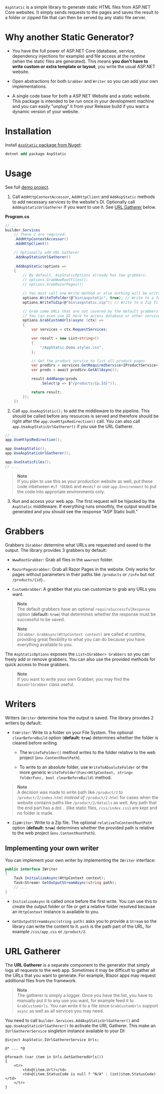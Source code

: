 `AspStatic` is a simple library to generate static HTML files from ASP.NET Core websites. It simply sends requests to the pages and saves the result to a folder or zipped file that can then be served by any static file server.

# Why another Static Generator?

- You have the full power of ASP.NET Core (database, service, dependency injections for example) and file access at the _runtime_ (when the static files are generated). This means **you don't have to write custom or extra template or layout**, you write the usual ASP.NET website.

- Open abstractions for both `Grabber` and `Writer` so you can add your own implementations.

- A single code base for both a ASP.NET Website and a static website. This package is intended to be run once in your development machine and you can easily "unplug" it from your Release build if you want a dynamic version of your website.

# Installation

Install [`AspStatic` package from Nuget](https://www.nuget.org/packages/AspStatic):

```ps
dotnet add package AspStatic
```

# Usage

See full [demo project](https://github.com/datvm/AspStatic/tree/master/AppStatic.Demo).

1. Call `AddHttpContextAccessor`, `AddHttpClient` and `AddAspStatic` methods to add necessary services to the website's DI. Optionally call `AddAspStaticUrlGatherer` if you want to use it. See [URL Gatherer](#url-gatherer) below.

**Program.cs**
```cs
// ...
builder.Services
    // These 2 are required:
    .AddHttpContextAccessor()
    .AddHttpClient()

    // Optionally add URL Gatherer
    .AddAspStaticUrlGatherer()
    
    .AddAspStatic(options =>
    {
        // By default, AspStaticOptions already has two grabbers:
        // options.GrabWwwRootFiles();
        // options.GrabRazorPages();

        // You must call one Write method or else nothing will be written
        options.WriteToFolder(@"bin\aspstatic", true); // Write to a folder
        options.WriteToZip(@"bin\aspstatic.zip"); // Write to a Zip file

        // Grab some URLs that are not covered by the default grabbers
        // You can even use DI here to access database or other services
        options.GrabCustomUrls(async (ctx) =>
        {
            var services = ctx.RequestServices;

            var result = new List<string>()
            {
                "/AppStatic.Demo.styles.css",
            };

            // Get the product service to list all product pages
            var prodSrv = services.GetRequiredService<IProductService>();
            var prods = await prodSrv.GetAllAsync();

            result.AddRange(prods
                .Select(p => $"/products/{p.Id}"));

            return result;
        });
    })
```

2. Call `app.UseAspStatic();` to add the middleware to the pipeline. This should be called before any resources is served and therefore should be right after the `app.UseHttpsRedirection()` call. You can also call `app.UseAspStaticUrlGatherer()` if you use the URL Gatherer.

```cs
// ...
app.UseHttpsRedirection();

app.UseAspStatic();
app.UseAspStaticUrlGatherer();

app.UseStaticFiles();
// ...
```

> **Note**  
> If you plan to use this as your production website as well, put these code inbetween `#if !DEBUG` and `#endif` or use `app.Environment` to put the code into approriate environments only.

3. Run and access your web app. The first request will be hijacked by the `AspStatic` middleware. If everything runs smoothly, the output would be generated and you should see the response "ASP Static built."

# Grabbers

Grabbers `IGrabber` determine what URLs are requested and saved to the output. The library provides 3 grabbers by default:

- `WwwRootGrabber`: Grab all files in the `wwwroot` folder.

- `RazorPagesGrabber`: Grab all Razor Pages in the website. Only works for pages without parameters in their paths like `/products` or `/info` but _not_ `/products/{id}`..

- `CustomGrabber`: A grabber that you can customize to grab any URLs you want.

> **Note**  
> The default grabbers have an optional `requireSuccessfulResponse` option (**default: `true`**) that determines whether the response must be successful to be saved.

> **Note**  
> `IGrabber.GrabAsync(HttpContext context)` are called at runtime, providing great flexibility to what you can do because you have everything available to you.

The `AspStaticOptions` exposes the `List<IGrabber> Grabbers` so you can freely add or remove grabbers. You can also use the provided methods for quick access to those grabbers.

> **Note**  
> If you want to write your own Grabber, you may find the `BaseUrlGrabber` class useful. 

# Writers

Writers `IWriter` determine how the output is saved. The library provides 2 writers by default:

- `FsWriter`: Write to a folder on your File System. The optional `clearBeforeBuild` option (**default: `true`**) determines whether the folder is cleared before writing.

  - The `WriteToFolder()` method writes to the folder relative to the web project (`env.ContentRootPath`).
  
  - To write to an absolute folder, use `WriteToAbsoluteFolder` or the more generic `WriteToFolder(Func<HttpContext, string> folderFunc, bool clearBeforeBuild)` method.

> **Note**  
> A decision was made to write path like `/product/2` to `/product/2/index.html` _instead of_ `/product/2.html` for cases when the website contains paths like `/product/2/details` as well. Any path that the end part has a dot `.` (like static files, `/css/index.css`) are kept and no folder is made.

- `ZipWriter`: Write to a Zip file. The optional `relativeToContentRootPath` option (**default: `true`**) determines whether the provided path is relative to the web project (`env.ContentRootPath`).

## Implementing your own writer

You can implement your own writer by implementing the `IWriter` interface:

```cs
public interface IWriter
{
    Task InitializeAsync(HttpContext context);
    Task<Stream> GetOutputStreamAsync(string path);
    // ...
}
```

- `InitializeAsync` is called once before the first write. You can use this to create the output folder or file or get a relative folder resolved because an `HttpContext` instance is available to you.

- `GetOutputStreamAsync(string path)` asks you to provide a `Stream` so the library can write the content to it. `path` is the path part of the URL, for example `/css/app.css` or `/product/2`.

# URL Gatherer

The **URL Gatherer** is a separate component to the generator that simply logs all requests to the web app. Sometimes it may be difficult to gather all the URLs that you want to generate. For example, Blazor apps may request additional files from the framework.

> **Note**  
> The gatherer is simply a logger. Once you have the list, you have to manually put it to any use you want, for example feed it to `GrabCustomUrls`. You can write it to a file since `GrabCustomUrls` support `async` as well as all services you may need.

You need to call `builder.Services.AddAspStaticUrlGatherer()` and `app.UseAspStaticUrlGatherer()` to activate the URL Gatherer. This make an `IUrlGathererService` singleton instance available to your DI:

```cshtml
@inject AspStatic.IUrlGathererService Urls;

@* ... *@

@foreach (var item in Urls.GetGatheredUrls())
{
    <tr>
        <td>@(item.Url)</td>
        <td>@(item.StatusCode is null ? "N/A" : (int)item.StatusCode)</td>
    </tr>
}
```